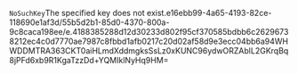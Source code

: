 <?xml version="1.0" encoding="UTF-8"?>
<Error><Code>NoSuchKey</Code><Message>The specified key does not exist.</Message><Key>e16ebb99-4a65-4193-82ce-118690e1af3d/55b5d2b1-85d0-4370-800a-9c8caca198ee/e.4188385288d12d30233d802f95cf370585bdbb6c26296738212ec4c0d7770ae7987c8fbbd1afb0217c20d02af58d9e3ecc04bb6a94</Key><RequestId>WHWDDMTRA363CKT0</RequestId><HostId>aiHLmdXddmgksSsLz0xKUNC96ydwORZAblL2GKrqBq8jPFd6xb9R1KgaTzzDd+YQMIklNyHq9HM=</HostId></Error>